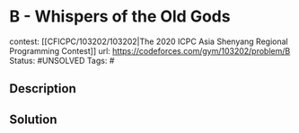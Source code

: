 # B - Whispers of the Old Gods

contest: [[CFICPC/103202/103202|The 2020 ICPC Asia Shenyang Regional Programming Contest]]
url: https://codeforces.com/gym/103202/problem/B
Status: #UNSOLVED
Tags: #

## Description

## Solution

